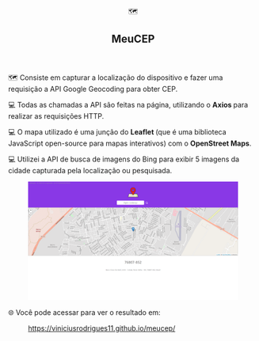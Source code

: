 <article id="98c52289-ae58-49d4-88b6-758228b949d7" class="page sans">
		<header>
			<div class="page-header-icon undefined"><span class="icon">🗺️</span></div>
			<h1 class="page-title">MeuCEP</h1>
		</header>
		<div class="page-body">
			<p id="8069247b-6873-4d12-8b9b-ef12e8692208" class="">🗺️ Consiste em capturar a localização do dispositivo e
				fazer uma requisição a API Google Geocoding para obter CEP.</p>
			<p id="086fe607-4f37-45c7-b941-91895c54bd88" class="">
			</p>
			<p id="c08cc07d-e74a-4755-9cf2-141afbd99431" class="">
			</p>
			<p id="704a5f35-82f7-4b76-a753-3b799f49136a" class="">💻 Todas as chamadas a API são feitas na página, utilizando
				o <strong>Axios </strong>para realizar as requisições HTTP.</p>
			<p id="78b74658-ffcd-473b-ae88-a1d676e653fb" class="">💻 O mapa utilizado é uma junção do <strong>Leaflet
				</strong>(que é uma biblioteca JavaScript open-source para mapas interativos) com o <strong>OpenStreet
					Maps</strong>.</p>
			<p id="e6a690ee-fc3e-4fa1-86c4-5bce35d7e089" class="">💻 Utilizei a API de busca de imagens do Bing para exibir 5
				imagens da cidade capturada pela localização ou pesquisada.</p>
			<p id="bcf52b99-670e-491b-a417-955b15c59830" class="">
			</p>
			<figure id="1b18b603-795a-4903-ad45-6b8628649469" class="image"><a
					href="./readme/Untitled.png"><img style="width:624px"
						src="./readme/Untitled.png" /></a></figure>
			<p id="f8cea872-1dc0-40f2-985a-03b9d8e21f3b" class="">🌐 Você pode acessar para ver o resultado em:</p>
			<figure id="1471587f-0b76-48ce-b679-6c5c1fd4290a"><a href="https://viniciusrodrigues11.github.io/meucep/"
					class="bookmark source">
					<div class="bookmark-info">
						<div class="bookmark-text">
							<div class="bookmark-title"></div>
						</div>
						<div class="bookmark-href">https://viniciusrodrigues11.github.io/meucep/</div>
					</div>
				</a></figure>
			<p id="d5b7d624-a5da-4b1b-984d-84d32cd34ebd" class="">
			</p>
		</div>
	</article>
